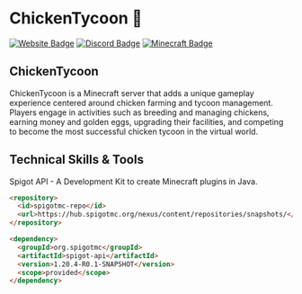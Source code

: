 # ChickenTycoon 🐔

[![Website Badge](https://img.shields.io/badge/Website-ChickenTycoon-informational?style=flat&logo=iTerm2&logoColor=white&color=3CB371)](https://www.chickentycoon.gg/)
[![Discord Badge](https://img.shields.io/badge/Discord-ChickenTycoon-informational?style=flat&logo=Discord&logoColor=white&color=3CB371)](https://discord.gg/dmFTvwevZ8)
[![Minecraft Badge](https://img.shields.io/badge/Project-Server-informational?style=flat&logo=Nintendo%20GameCube&logoColor=white&color=3CB371)](https://www.minecraft.net/)

## ChickenTycoon

ChickenTycoon is a Minecraft server that adds a unique gameplay experience centered around chicken farming and tycoon management. 
Players engage in activities such as breeding and managing chickens, earning money and golden eggs, upgrading their facilities, and competing to become the most successful chicken tycoon in the virtual world.

## Technical Skills & Tools

Spigot API - A Development Kit to create Minecraft plugins in Java.
```html
<repository>
  <id>spigotmc-repo</id>
  <url>https://hub.spigotmc.org/nexus/content/repositories/snapshots/</url>
</repository>

<dependency>
  <groupId>org.spigotmc</groupId>
  <artifactId>spigot-api</artifactId>
  <version>1.20.4-R0.1-SNAPSHOT</version>
  <scope>provided</scope>
</dependency>
```
